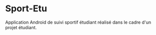 # Sport-Etu
Application Android de suivi sportif étudiant réalisé dans le cadre d'un projet étudiant.
